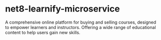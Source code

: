 # net8-learnify-microservice
A comprehensive online platform for buying and selling courses, designed to empower learners and instructors. Offering a wide range of educational content to help users gain new skills.
